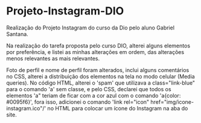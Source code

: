 # Projeto-Instagram-DIO
Realização do Projeto Instagram do curso da Dio pelo aluno Gabriel Santana.

Na realização do tarefa proposta pelo curso DIO, alterei alguns elementos por preferência, e listei as minhas alterações em ordem, das alterações menos relevantes as mais relevantes.

Foto de perfil e nome de perfil foram alterados, inclui alguns comentários no CSS, alterei a distribuição dos elementos na tela no modo celular (Media queries). No código HTML, alterei o 'spam' que utilizava a class="link-blue" para o comando 'a' sem classe, e pelo CSS, declarei que todos os elementos 'a" teriam de ficar com a cor azul com o comando 'a{color: #0095f6}', fora isso, adicionei o comando 'link rel="icon" href="img/icone-instagram.ico"/' no HTML para colocar um ícone do Instagram na aba do site.
